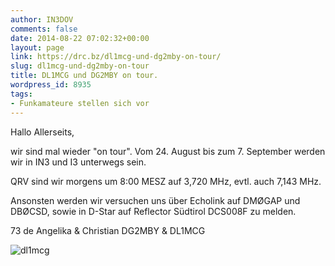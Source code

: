 ```yaml
---
author: IN3DOV
comments: false
date: 2014-08-22 07:02:32+00:00
layout: page
link: https://drc.bz/dl1mcg-und-dg2mby-on-tour/
slug: dl1mcg-und-dg2mby-on-tour
title: DL1MCG und DG2MBY on tour.
wordpress_id: 8935
tags:
- Funkamateure stellen sich vor
---
```


Hallo Allerseits,

wir sind mal wieder "on tour". Vom 24. August bis zum 7. September werden wir in IN3 und I3 unterwegs sein.

QRV sind wir morgens um 8:00 MESZ auf 3,720 MHz, evtl. auch 7,143 MHz.

Ansonsten werden wir versuchen uns über Echolink auf DMØGAP und DBØCSD, sowie in D-Star auf Reflector Südtirol DCS008F zu melden.

73 de Angelika & Christian DG2MBY & DL1MCG

![dl1mcg](https://drc.bz/wp-content/uploads/2014/08/dl1mcg-300x168.jpg)
